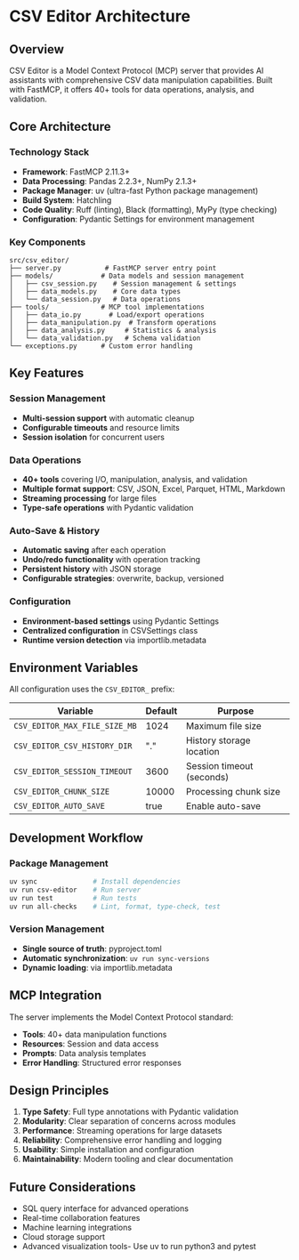 # CSV Editor Architecture

## Overview

CSV Editor is a Model Context Protocol (MCP) server that provides AI assistants with comprehensive CSV data manipulation capabilities. Built with FastMCP, it offers 40+ tools for data operations, analysis, and validation.

## Core Architecture

### Technology Stack

- **Framework**: FastMCP 2.11.3+
- **Data Processing**: Pandas 2.2.3+, NumPy 2.1.3+
- **Package Manager**: uv (ultra-fast Python package management)
- **Build System**: Hatchling
- **Code Quality**: Ruff (linting), Black (formatting), MyPy (type checking)
- **Configuration**: Pydantic Settings for environment management

### Key Components

```
src/csv_editor/
├── server.py           # FastMCP server entry point
├── models/            # Data models and session management
│   ├── csv_session.py    # Session management & settings
│   ├── data_models.py    # Core data types
│   └── data_session.py   # Data operations
├── tools/             # MCP tool implementations
│   ├── data_io.py       # Load/export operations
│   ├── data_manipulation.py  # Transform operations
│   ├── data_analysis.py     # Statistics & analysis
│   └── data_validation.py   # Schema validation
└── exceptions.py      # Custom error handling
```

## Key Features

### Session Management
- **Multi-session support** with automatic cleanup
- **Configurable timeouts** and resource limits
- **Session isolation** for concurrent users

### Data Operations
- **40+ tools** covering I/O, manipulation, analysis, and validation
- **Multiple format support**: CSV, JSON, Excel, Parquet, HTML, Markdown
- **Streaming processing** for large files
- **Type-safe operations** with Pydantic validation

### Auto-Save & History
- **Automatic saving** after each operation
- **Undo/redo functionality** with operation tracking
- **Persistent history** with JSON storage
- **Configurable strategies**: overwrite, backup, versioned

### Configuration
- **Environment-based settings** using Pydantic Settings
- **Centralized configuration** in CSVSettings class
- **Runtime version detection** via importlib.metadata

## Environment Variables

All configuration uses the `CSV_EDITOR_` prefix:

| Variable | Default | Purpose |
|----------|---------|---------|
| `CSV_EDITOR_MAX_FILE_SIZE_MB` | 1024 | Maximum file size |
| `CSV_EDITOR_CSV_HISTORY_DIR` | "." | History storage location |
| `CSV_EDITOR_SESSION_TIMEOUT` | 3600 | Session timeout (seconds) |
| `CSV_EDITOR_CHUNK_SIZE` | 10000 | Processing chunk size |
| `CSV_EDITOR_AUTO_SAVE` | true | Enable auto-save |

## Development Workflow

### Package Management
```bash
uv sync              # Install dependencies
uv run csv-editor    # Run server
uv run test          # Run tests
uv run all-checks    # Lint, format, type-check, test
```

### Version Management
- **Single source of truth**: pyproject.toml
- **Automatic synchronization**: `uv run sync-versions`
- **Dynamic loading**: via importlib.metadata

## MCP Integration

The server implements the Model Context Protocol standard:

- **Tools**: 40+ data manipulation functions
- **Resources**: Session and data access
- **Prompts**: Data analysis templates
- **Error Handling**: Structured error responses

## Design Principles

1. **Type Safety**: Full type annotations with Pydantic validation
2. **Modularity**: Clear separation of concerns across modules  
3. **Performance**: Streaming operations for large datasets
4. **Reliability**: Comprehensive error handling and logging
5. **Usability**: Simple installation and configuration
6. **Maintainability**: Modern tooling and clear documentation

## Future Considerations

- SQL query interface for advanced operations
- Real-time collaboration features
- Machine learning integrations
- Cloud storage support
- Advanced visualization tools- Use uv to run python3 and pytest